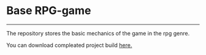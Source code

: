 # Base RPG-game
***
The repository stores the basic mechanics of the game in the rpg genre.



You can download compleated project build <a href="https://drive.google.com/file/d/1keC7huy60PmU9Hy8yDePWTQTyo6uwfVm/view?usp=sharing">here.</a>
